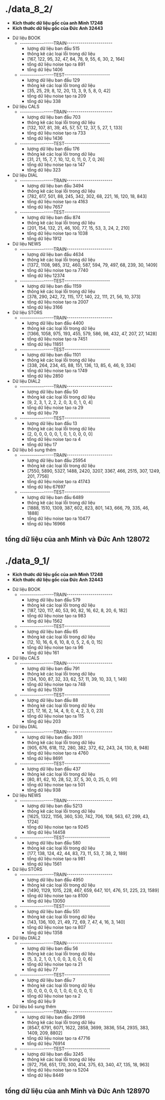 # ./data_8_2/
* **Kích thước dữ liệu gốc của anh Minh 17248**
* **Kích thước dữ liệu gốc của Đức Anh 32443**
- Dữ liệu BOOK
    - -----------------TRAIN-----------------------
        - lượng dữ liệu ban đầu 515
        - thông kê các loại lỗi trong dữ liệu
        - [167, 122, 95, 32, 47, 84, 78, 9, 55, 6, 30, 2, 164]
        - tổng dữ liệu noise tạo ra 891
        - tổng dữ liệu 1406
    - -----------------TEST-----------------------
        - lượng dữ liệu ban đầu 129
        - thông kê các loại lỗi trong dữ liệu
        - [35, 25, 29, 8, 12, 20, 13, 3, 9, 5, 8, 0, 42]
        - tổng dữ liệu noise tạo ra 209
        - tổng dữ liệu 338
- Dữ liệu CALS
    - -----------------TRAIN-----------------------
        - lượng dữ liệu ban đầu 703
        - thông kê các loại lỗi trong dữ liệu
        - [132, 107, 81, 39, 45, 57, 57, 12, 37, 5, 27, 1, 133]
        - tổng dữ liệu noise tạo ra 733
        - tổng dữ liệu 1436
    - -----------------TEST-----------------------
        - lượng dữ liệu ban đầu 176
        - thông kê các loại lỗi trong dữ liệu
        - [31, 21, 15, 7, 7, 10, 12, 0, 11, 0, 7, 0, 26]
        - tổng dữ liệu noise tạo ra 147
        - tổng dữ liệu 323
- Dữ liệu DIAL
    - -----------------TRAIN-----------------------
        - lượng dữ liệu ban đầu 3494
        - thông kê các loại lỗi trong dữ liệu
        - [782, 617, 501, 88, 245, 342, 302, 68, 221, 16, 120, 18, 843]
        - tổng dữ liệu noise tạo ra 4163
        - tổng dữ liệu 7657
    - -----------------TEST-----------------------
        - lượng dữ liệu ban đầu 874
        - thông kê các loại lỗi trong dữ liệu
        - [201, 154, 132, 21, 46, 100, 77, 15, 53, 3, 24, 2, 210]
        - tổng dữ liệu noise tạo ra 1038
        - tổng dữ liệu 1912
- Dữ liệu NEWS
    - -----------------TRAIN-----------------------
        - lượng dữ liệu ban đầu 4634
        - thông kê các loại lỗi trong dữ liệu
        - [1372, 1108, 985, 312, 460, 587, 594, 79, 497, 68, 239, 30, 1409]
        - tổng dữ liệu noise tạo ra 7740
        - tổng dữ liệu 12374
    - -----------------TEST-----------------------
        - lượng dữ liệu ban đầu 1159
        - thông kê các loại lỗi trong dữ liệu
        - [378, 290, 242, 72, 115, 177, 140, 22, 111, 21, 56, 10, 373]
        - tổng dữ liệu noise tạo ra 2007
        - tổng dữ liệu 3166
- Dữ liệu STORS
    - -----------------TRAIN-----------------------
        - lượng dữ liệu ban đầu 4400
        - thông kê các loại lỗi trong dữ liệu
        - [1366, 1058, 975, 193, 455, 579, 586, 98, 432, 47, 207, 27, 1428]
        - tổng dữ liệu noise tạo ra 7451
        - tổng dữ liệu 11851
    - -----------------TEST-----------------------
        - lượng dữ liệu ban đầu 1101
        - thông kê các loại lỗi trong dữ liệu
        - [338, 264, 234, 45, 88, 151, 136, 13, 85, 6, 46, 9, 334]
        - tổng dữ liệu noise tạo ra 1749
        - tổng dữ liệu 2850
- Dữ liệu DIAL2
    - -----------------TRAIN-----------------------
        - lượng dữ liệu ban đầu 50
        - thông kê các loại lỗi trong dữ liệu
        - [9, 2, 3, 1, 2, 2, 2, 0, 3, 0, 1, 0, 4]
        - tổng dữ liệu noise tạo ra 29
        - tổng dữ liệu 79
    - -----------------TEST-----------------------
        - lượng dữ liệu ban đầu 13
        - thông kê các loại lỗi trong dữ liệu
        - [2, 0, 0, 0, 0, 0, 1, 0, 1, 0, 0, 0, 0]
        - tổng dữ liệu noise tạo ra 4
        - tổng dữ liệu 17
- Dữ liệu bổ sung thêm 
    - -----------------TRAIN-----------------------
        - lượng dữ liệu ban đầu 25954
        - thông kê các loại lỗi trong dữ liệu
        - [7550, 5890, 5327, 1488, 2420, 3207, 3367, 466, 2515, 307, 1249, 201, 7756]
        - tổng dữ liệu noise tạo ra 41743
        - tổng dữ liệu 67697
    - -----------------TEST-----------------------
        - lượng dữ liệu ban đầu 6489
        - thông kê các loại lỗi trong dữ liệu
        - [1888, 1510, 1309, 387, 602, 823, 801, 143, 666, 79, 335, 46, 1888]
        - tổng dữ liệu noise tạo ra 10477
        - tổng dữ liệu 16966
## tổng dữ liệu của anh Minh và Đức Anh  128072
# ./data_9_1/
* **Kích thước dữ liệu gốc của anh Minh 17248**
* **Kích thước dữ liệu gốc của Đức Anh 32443**
- Dữ liệu BOOK
    - -----------------TRAIN-----------------------
        - lượng dữ liệu ban đầu 579
        - thông kê các loại lỗi trong dữ liệu
        - [187, 120, 117, 40, 53, 90, 82, 16, 62, 8, 20, 6, 182]
        - tổng dữ liệu noise tạo ra 983
        - tổng dữ liệu 1562
    - -----------------TEST-----------------------
        - lượng dữ liệu ban đầu 65
        - thông kê các loại lỗi trong dữ liệu
        - [12, 10, 16, 6, 6, 10, 8, 0, 5, 2, 6, 0, 15]
        - tổng dữ liệu noise tạo ra 96
        - tổng dữ liệu 161
- Dữ liệu CALS
    - -----------------TRAIN-----------------------
        - lượng dữ liệu ban đầu 791
        - thông kê các loại lỗi trong dữ liệu
        - [134, 100, 87, 32, 33, 62, 57, 11, 39, 10, 33, 1, 149]
        - tổng dữ liệu noise tạo ra 748
        - tổng dữ liệu 1539
    - -----------------TEST-----------------------
        - lượng dữ liệu ban đầu 88
        - thông kê các loại lỗi trong dữ liệu
        - [21, 17, 16, 2, 14, 4, 9, 0, 4, 2, 3, 0, 23]
        - tổng dữ liệu noise tạo ra 115
        - tổng dữ liệu 203
- Dữ liệu DIAL
    - -----------------TRAIN-----------------------
        - lượng dữ liệu ban đầu 3931
        - thông kê các loại lỗi trong dữ liệu
        - [905, 676, 618, 112, 280, 382, 372, 62, 243, 24, 130, 8, 948]
        - tổng dữ liệu noise tạo ra 4760
        - tổng dữ liệu 8691
    - -----------------TEST-----------------------
        - lượng dữ liệu ban đầu 437
        - thông kê các loại lỗi trong dữ liệu
        - [80, 81, 62, 10, 28, 52, 37, 5, 30, 0, 25, 0, 91]
        - tổng dữ liệu noise tạo ra 501
        - tổng dữ liệu 938
- Dữ liệu NEWS
    - -----------------TRAIN-----------------------
        - lượng dữ liệu ban đầu 5213
        - thông kê các loại lỗi trong dữ liệu
        - [1625, 1322, 1156, 360, 530, 742, 706, 108, 563, 67, 299, 43, 1724]
        - tổng dữ liệu noise tạo ra 9245
        - tổng dữ liệu 14458
    - -----------------TEST-----------------------
        - lượng dữ liệu ban đầu 580
        - thông kê các loại lỗi trong dữ liệu
        - [177, 138, 124, 42, 44, 83, 73, 11, 53, 7, 38, 2, 189]
        - tổng dữ liệu noise tạo ra 981
        - tổng dữ liệu 1561
- Dữ liệu STORS
    - -----------------TRAIN-----------------------
        - lượng dữ liệu ban đầu 4950
        - thông kê các loại lỗi trong dữ liệu
        - [1490, 1129, 1015, 228, 467, 659, 647, 101, 476, 51, 225, 23, 1589]
        - tổng dữ liệu noise tạo ra 8100
        - tổng dữ liệu 13050
    - -----------------TEST-----------------------
        - lượng dữ liệu ban đầu 551
        - thông kê các loại lỗi trong dữ liệu
        - [143, 136, 100, 21, 49, 72, 69, 7, 47, 4, 16, 3, 140]
        - tổng dữ liệu noise tạo ra 807
        - tổng dữ liệu 1358
- Dữ liệu DIAL2
    - -----------------TRAIN-----------------------
        - lượng dữ liệu ban đầu 56
        - thông kê các loại lỗi trong dữ liệu
        - [5, 3, 2, 1, 0, 1, 0, 0, 3, 0, 0, 0, 6]
        - tổng dữ liệu noise tạo ra 21
        - tổng dữ liệu 77
    - -----------------TEST-----------------------
        - lượng dữ liệu ban đầu 7
        - thông kê các loại lỗi trong dữ liệu
        - [0, 0, 0, 0, 0, 0, 1, 0, 0, 0, 0, 0, 1]
        - tổng dữ liệu noise tạo ra 2
        - tổng dữ liệu 9
- Dữ liệu bổ sung thêm
    - -----------------TRAIN-----------------------
        - lượng dữ liệu ban đầu 29198
        - thông kê các loại lỗi trong dữ liệu
        - [8547, 6791, 6071, 1622, 2858, 3699, 3836, 554, 2935, 383, 1409, 209, 8802]
        - tổng dữ liệu noise tạo ra 47716
        - tổng dữ liệu 76914
    - -----------------TEST-----------------------
        - lượng dữ liệu ban đầu 3245
        - thông kê các loại lỗi trong dữ liệu
        - [972, 756, 651, 170, 300, 414, 375, 63, 340, 47, 135, 18, 963]
        - tổng dữ liệu noise tạo ra 5204
        - tổng dữ liệu 8449
## tổng dữ liệu của anh Minh và Đức Anh  128970